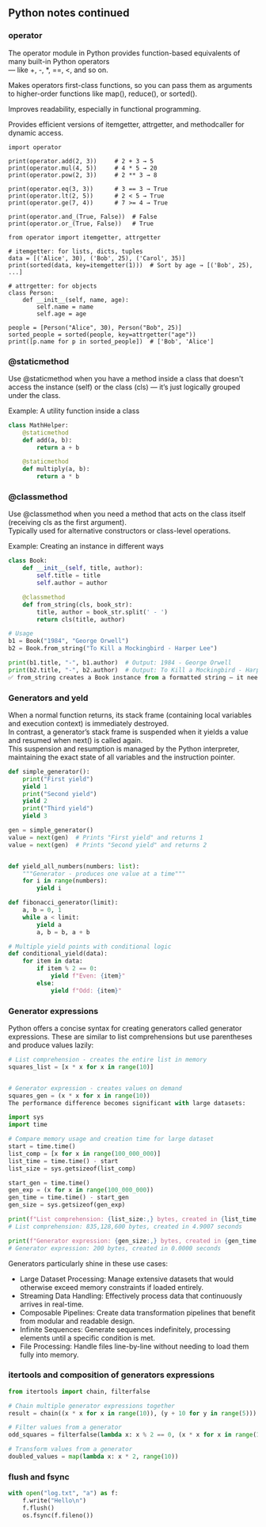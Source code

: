 ## Python notes continued

### operator
The operator module in Python provides function-based equivalents of many built-in Python operators   
— like +, -, *, ==, <, and so on.

Makes operators first-class functions, so you can pass them as arguments to higher-order functions like map(), reduce(), or sorted().

Improves readability, especially in functional programming.

Provides efficient versions of itemgetter, attrgetter, and methodcaller for dynamic access.
```
import operator

print(operator.add(2, 3))     # 2 + 3 → 5
print(operator.mul(4, 5))     # 4 * 5 → 20
print(operator.pow(2, 3))     # 2 ** 3 → 8

print(operator.eq(3, 3))      # 3 == 3 → True
print(operator.lt(2, 5))      # 2 < 5 → True
print(operator.ge(7, 4))      # 7 >= 4 → True

print(operator.and_(True, False))  # False
print(operator.or_(True, False))   # True

from operator import itemgetter, attrgetter

# itemgetter: for lists, dicts, tuples
data = [('Alice', 30), ('Bob', 25), ('Carol', 35)]
print(sorted(data, key=itemgetter(1)))  # Sort by age → [('Bob', 25), ...]

# attrgetter: for objects
class Person:
    def __init__(self, name, age):
        self.name = name
        self.age = age

people = [Person("Alice", 30), Person("Bob", 25)]
sorted_people = sorted(people, key=attrgetter("age"))
print([p.name for p in sorted_people])  # ['Bob', 'Alice']

```

### @staticmethod 
Use @staticmethod when you have a method inside a class 
that doesn't access the instance (self) or the class (cls) — it’s just logically grouped under the class.

Example: A utility function inside a class

```python
class MathHelper:
    @staticmethod
    def add(a, b):
        return a + b

    @staticmethod
    def multiply(a, b):
        return a * b
```

### @classmethod 
Use @classmethod when you need a method that acts on the class itself (receiving cls as the first argument).  
Typically used for alternative constructors or class-level operations.

Example: Creating an instance in different ways

```python
class Book:
    def __init__(self, title, author):
        self.title = title
        self.author = author

    @classmethod
    def from_string(cls, book_str):
        title, author = book_str.split(' - ')
        return cls(title, author)

# Usage
b1 = Book("1984", "George Orwell")
b2 = Book.from_string("To Kill a Mockingbird - Harper Lee")

print(b1.title, "-", b1.author)  # Output: 1984 - George Orwell
print(b2.title, "-", b2.author)  # Output: To Kill a Mockingbird - Harper Lee
✅ from_string creates a Book instance from a formatted string — it needs access to cls to create a new object.
```


### Generators and yeld
When a normal function returns, its stack frame (containing local variables and execution context) is immediately destroyed.  
In contrast, a generator’s stack frame is suspended when it yields a value and resumed when next() is called again.   
This suspension and resumption is managed by the Python interpreter,   
maintaining the exact state of all variables and the instruction pointer.

```python
def simple_generator():
    print("First yield")
    yield 1
    print("Second yield")
    yield 2
    print("Third yield")
    yield 3

gen = simple_generator()
value = next(gen)  # Prints "First yield" and returns 1
value = next(gen)  # Prints "Second yield" and returns 2


def yield_all_numbers(numbers: list):
    """Generator - produces one value at a time"""
    for i in range(numbers):
        yield i

def fibonacci_generator(limit):
    a, b = 0, 1
    while a < limit:
        yield a
        a, b = b, a + b

# Multiple yield points with conditional logic
def conditional_yield(data):
    for item in data:
        if item % 2 == 0:
            yield f"Even: {item}"
        else:
            yield f"Odd: {item}"
```

### Generator expressions
Python offers a concise syntax for creating generators called generator expressions. 
These are similar to list comprehensions but use parentheses and produce values lazily: 
```python
# List comprehension - creates the entire list in memory
squares_list = [x * x for x in range(10)]


# Generator expression - creates values on demand
squares_gen = (x * x for x in range(10))
The performance difference becomes significant with large datasets:

import sys
import time

# Compare memory usage and creation time for large dataset
start = time.time()
list_comp = [x for x in range(100_000_000)]
list_time = time.time() - start
list_size = sys.getsizeof(list_comp)

start_gen = time.time()
gen_exp = (x for x in range(100_000_000))
gen_time = time.time() - start_gen
gen_size = sys.getsizeof(gen_exp)

print(f"List comprehension: {list_size:,} bytes, created in {list_time:.4f} seconds")
# List comprehension: 835,128,600 bytes, created in 4.9007 seconds

print(f"Generator expression: {gen_size:,} bytes, created in {gen_time:.4f} seconds")
# Generator expression: 200 bytes, created in 0.0000 seconds
```
Generators particularly shine in these use cases:

- Large Dataset Processing: Manage extensive datasets that would otherwise exceed memory constraints if loaded entirely.
- Streaming Data Handling: Effectively process data that continuously arrives in real-time.
- Composable Pipelines: Create data transformation pipelines that benefit from modular and readable design.
- Infinite Sequences: Generate sequences indefinitely, processing elements until a specific condition is met.
- File Processing: Handle files line-by-line without needing to load them fully into memory.

### itertools and composition of generators expressions
```python
from itertools import chain, filterfalse

# Chain multiple generator expressions together
result = chain((x * x for x in range(10)), (y + 10 for y in range(5)))

# Filter values from a generator
odd_squares = filterfalse(lambda x: x % 2 == 0, (x * x for x in range(10)))

# Transform values from a generator
doubled_values = map(lambda x: x * 2, range(10))
```

### flush and fsync
```python
with open("log.txt", "a") as f:
    f.write("Hello\n")
    f.flush()
    os.fsync(f.fileno())
```
